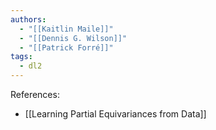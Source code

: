 ```yaml
---
authors:
  - "[[Kaitlin Maile]]"
  - "[[Dennis G. Wilson]]"
  - "[[Patrick Forré]]"
tags:
  - dl2
---
```


References:
- [[Learning Partial Equivariances from Data]]